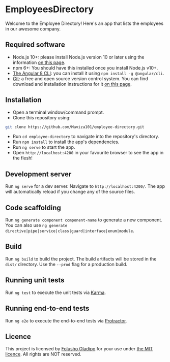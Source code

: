 # EmployeesDirectory
Welcome to the Employee Directory! Here's an app that lists the employees in our awesome company.

## Required software
- Node.js 10+: please install Node.js version 10 or later using the information [on this page](https://nodejs.org/en/).
- npm 6+: You should have this installed once you install Node.js v10+.
- [The Angular 8 CLI](https://angular.io/cli): you can install it using `npm install -g @angular/cli`.
- [Git](https://git-scm.com/): a free and open source version control system. You can find download and installation instructions for it [on this page](https://git-scm.com/downloads).

## Installation
- Open a terminal window/command prompt.
- Clone this repository using:
```bash
git clone https://github.com/Maviza101/employee-directory.git
```
- Run `cd employee-directory` to navigate into the repository's directory.
- Run `npm install` to install the app's dependencies.
- Run `ng serve` to start the app.
- Open `http://localhost:4200` in your favourite browser to see the app in the flesh!

## Development server

Run `ng serve` for a dev server. Navigate to `http://localhost:4200/`. The app will automatically reload if you change any of the source files.

## Code scaffolding

Run `ng generate component component-name` to generate a new component. You can also use `ng generate directive|pipe|service|class|guard|interface|enum|module`.

## Build

Run `ng build` to build the project. The build artifacts will be stored in the `dist/` directory. Use the `--prod` flag for a production build.

## Running unit tests

Run `ng test` to execute the unit tests via [Karma](https://karma-runner.github.io).

## Running end-to-end tests

Run `ng e2e` to execute the end-to-end tests via [Protractor](http://www.protractortest.org/).

## Licence
This project is licensed by [Folusho Oladipo](https://www.linkedin.com/in/folushooladipo/) for your use under [the MIT licence](https://en.wikipedia.org/wiki/MIT_License). All rights are NOT reserved.
